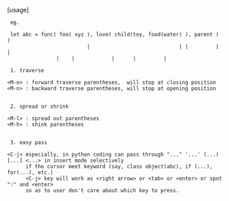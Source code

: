 [usage]

     eg.

     let abc = func( foo( xyz ), love( child(toy, food(water) ), parent ) )
                              |                             | |         | |
                    |    |            |      |         |           

     1. traverse

    <M-o> : forward traverse parentheses,  will stop at closing position
    <M-n> : backward traverse parentheses, will stop at opening position


     2. spread or shrink

    <M-l> : spread out parentheses
    <M-h> : shink parentheses


     3. easy pass

    <C-j> especially, in python coding can pass through "..." '...' (...) [...] <...> in insert mode selectively
          if the cursor meet keyword (say, class object(abc), if (...), for(...), etc.)
          <C-j> key will work as <right arrow> or <tab> or <enter> or spot ":" and <enter>
          so as to user don't care about which key to press.
          
